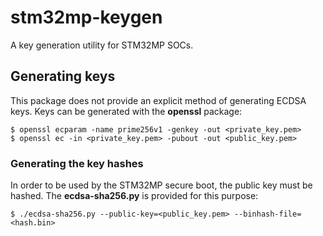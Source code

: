 # stm32mp-keygen

A key generation utility for STM32MP SOCs.

## Generating keys

This package does not provide an explicit method of generating ECDSA keys. Keys
can be generated with the __openssl__ package:

	$ openssl ecparam -name prime256v1 -genkey -out <private_key.pem>
	$ openssl ec -in <private_key.pem> -pubout -out <public_key.pem>

### Generating the key hashes

In order to be used by the STM32MP secure boot, the public key must be hashed.
The __ecdsa-sha256.py__ is provided for this purpose:

	$ ./ecdsa-sha256.py --public-key=<public_key.pem> --binhash-file=<hash.bin>

